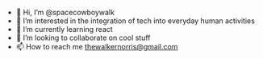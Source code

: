 - 👋 Hi, I’m @spacecowboywalk
- 👀 I’m interested in the integration of tech into everyday human activities
- 🌱 I’m currently learning react
- 💞️ I’m looking to collaborate on cool stuff
- 📫 How to reach me thewalkernorris@gmail.com

<!---
spacecowboywalk/spacecowboywalk is a ✨ special ✨ repository because its `README.md` (this file) appears on your GitHub profile.
You can click the Preview link to take a look at your changes.
--->
